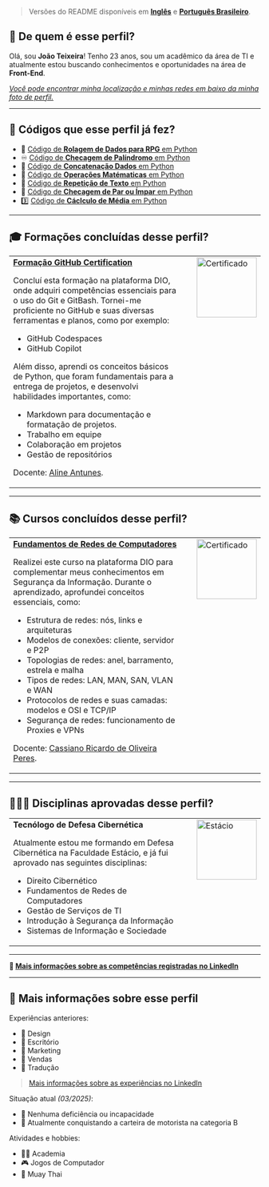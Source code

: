 > Versões do README disponíveis em [**Inglês**](https://github.com/joaocvteixeira/joaocvteixeira/blob/main/README.md) e [**Português Brasileiro**](https://github.com/joaocvteixeira/joaocvteixeira/blob/main/README-ptbr.md).

## 💭 De quem é esse perfil?

Olá, sou **João Teixeira**! Tenho 23 anos, sou um acadêmico da área de TI e atualmente estou buscando conhecimentos e oportunidades na área de **Front-End**.  

[*Você pode encontrar minha localização e minhas redes em baixo da minha foto de perfil.*](https://github.com/joaocvteixeira)

---

## 📜 Códigos que esse perfil já fez?

- 🎲 [Código de **Rolagem de Dados para RPG** em Python](https://github.com/joaocvteixeira/tormenta-20/blob/main/dados.py)
- ♾️ [Código de **Checagem de Palíndromo** em Python](https://github.com/joaocvteixeira/copilotando-python/blob/main/codigos_python_copilotados/check_palindromo.py)
- 🤝 [Código de **Concatenação Dados** em Python](https://github.com/joaocvteixeira/copilotando-python/blob/main/codigos_python_copilotados/concat_dados.py)
- 🧮 [Código de **Operações Matématicas** em Python](https://github.com/joaocvteixeira/copilotando-python/blob/main/codigos_python_copilotados/ope_mat.py)
- 🔄 [Código de **Repetição de Texto** em Python](https://github.com/joaocvteixeira/copilotando-python/blob/main/codigos_python_copilotados/repet_txt.py)
- 🔢 [Código de **Checagem de Par ou Ímpar** em Python](https://github.com/joaocvteixeira/copilotando-python/blob/main/codigos_python_copilotados/par_impar.py)
- 3️⃣ [Código de **Cáclculo de Média** em Python](https://github.com/joaocvteixeira/copilotando-python/blob/main/codigos_python_copilotados/media_tres.py)

---

## 🎓 Formações concluídas desse perfil?

<table>
  <tr>
    <td style="vertical-align: top;">
      <strong>
        <a href="https://hermes.dio.me/certificates/BKONMZIO.pdf">Formação GitHub Certification</a>
      </strong>
      <p>Concluí esta formação na plataforma DIO, onde adquiri competências essenciais para o uso do Git e GitBash. Tornei-me proficiente no GitHub e suas diversas ferramentas e planos, como por exemplo:</p>
      <ul>
        <li>GitHub Codespaces</li>
        <li>GitHub Copilot</li>
      </ul>
      <p>Além disso, aprendi os conceitos básicos de Python, que foram fundamentais para a entrega de projetos, e desenvolvi habilidades importantes, como:</p>
      <ul>
        <li>Markdown para documentação e formatação de projetos.</li>
        <li>Trabalho em equipe</li>
        <li>Colaboração em projetos</li>
        <li>Gestão de repositórios</li>
      </ul>
      <p>Docente: 
        <a href="https://github.com/alinealien">Aline Antunes</a>.
      </p>
    </td>
    <td style="vertical-align: top; width: 120px;">
      <img src="https://github.com/user-attachments/assets/a39cbe30-c46a-42f6-8bf3-3e236c889015" alt="Certificado" width="120" style="margin-left: 20px;">
    </td>
  </tr>
</table>

---

## 📚 Cursos concluídos desse perfil?

<table>
  <tr>
    <td style="vertical-align: top;">
      <strong>
        <a href="https://hermes.dio.me/certificates/O4D0PYMO.pdf">Fundamentos de Redes de Computadores</a>
      </strong>
      <p>Realizei este curso na plataforma DIO para complementar meus conhecimentos em Segurança da Informação. Durante o aprendizado, aprofundei conceitos essenciais, como:</p>
      <ul>
        <li>Estrutura de redes: nós, links e arquiteturas</li>
        <li>Modelos de conexões: cliente, servidor e P2P</li>
        <li>Topologias de redes: anel, barramento, estrela e malha</li>
        <li>Tipos de redes: LAN, MAN, SAN, VLAN e WAN</li>
        <li>Protocolos de redes e suas camadas: modelos e OSI e TCP/IP</li>
        <li>Segurança de redes: funcionamento de Proxies e VPNs</li>
      </ul>
      <p>Docente:
        <a href="https://github.com/cassiano-dio">Cassiano Ricardo de Oliveira Peres</a>.
      </p>
    </td>
    <td style="vertical-align: top; width: 120px;">
      <img src="https://github.com/user-attachments/assets/d99e052c-52a2-4e40-82fa-65abdf170a07" alt="Certificado" width="120" style="margin-left: 20px;">
    </td>
  </tr>
</table>  

---

## 👩🏻‍🎓 Disciplinas aprovadas desse perfil?

<table>
  <tr>
    <td style="vertical-align: top;">
      <strong>
        Tecnólogo de Defesa Cibernética
      </strong>
      <p>Atualmente estou me formando em Defesa Cibernética na Faculdade Estácio, e já fui aprovado nas seguintes disciplinas:</p>
      <ul>
        <li>Direito Cibernético</li>
        <li>Fundamentos de Redes de Computadores</li>
        <li>Gestão de Serviços de TI</li>
        <li>Introdução à Segurança da Informação</li>
        <li>Sistemas de Informação e Sociedade</li>
      </ul>
    </td>
    <td style="vertical-align: top; width: 120px;">
      <img src="https://github.com/user-attachments/assets/c778b814-c860-46f1-8494-275db0a5f787" alt="Estácio" width="120" style="margin-left: 20px;">
    </td>
  </tr>
</table>  

---

**👔 [Mais informações sobre as competências registradas no LinkedIn](https://www.linkedin.com/in/joaocvteixeira/details/skills/)**  

---

## 🔎 Mais informações sobre esse perfil

Experiências anteriores:
- 🎨 Design
- 📩 Escritório
- 📢 Marketing
- 💼 Vendas
- 🗽 Tradução
> [Mais informações sobre as experiências no LinkedIn](https://www.linkedin.com/in/joaocvteixeira/details/experience/)  

Situação atual _(03/2025)_:
- 💚 Nenhuma deficiência ou incapacidade
- 🚗 Atualmente conquistando a carteira de motorista na categoria B

Atividades e hobbies:
- 🏋🏽 Academia
- 🎮 Jogos de Computador
- 🥊 Muay Thai
